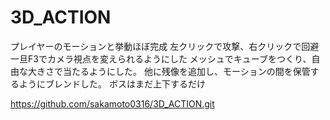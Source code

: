 # 3D_ACTION

プレイヤーのモーションと挙動ほぼ完成
左クリックで攻撃、右クリックで回避
一旦F3でカメラ視点を変えられるようにした
メッシュでキューブをつくり、自由な大きさで当たるようにした。
他に残像を追加し、モーションの間を保管するようにブレンドした。
ボスはまだ上下するだけ

https://github.com/sakamoto0316/3D_ACTION.git